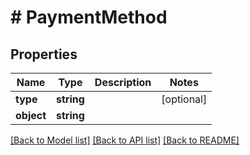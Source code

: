 # # PaymentMethod

## Properties

Name | Type | Description | Notes
------------ | ------------- | ------------- | -------------
**type** | **string** |  | [optional]
**object** | **string** |  |

[[Back to Model list]](../../README.md#models) [[Back to API list]](../../README.md#endpoints) [[Back to README]](../../README.md)
